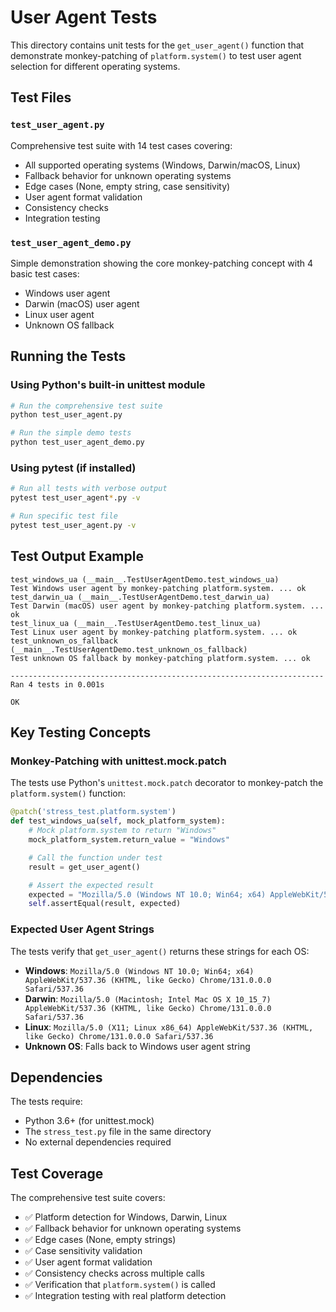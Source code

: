 # User Agent Tests

This directory contains unit tests for the `get_user_agent()` function that demonstrate monkey-patching of `platform.system()` to test user agent selection for different operating systems.

## Test Files

### `test_user_agent.py`

Comprehensive test suite with 14 test cases covering:

- All supported operating systems (Windows, Darwin/macOS, Linux)
- Fallback behavior for unknown operating systems
- Edge cases (None, empty string, case sensitivity)
- User agent format validation
- Consistency checks
- Integration testing

### `test_user_agent_demo.py`

Simple demonstration showing the core monkey-patching concept with 4 basic test cases:

- Windows user agent
- Darwin (macOS) user agent
- Linux user agent
- Unknown OS fallback

## Running the Tests

### Using Python's built-in unittest module

```bash
# Run the comprehensive test suite
python test_user_agent.py

# Run the simple demo tests
python test_user_agent_demo.py
```

### Using pytest (if installed)

```bash
# Run all tests with verbose output
pytest test_user_agent*.py -v

# Run specific test file
pytest test_user_agent.py -v
```

## Test Output Example

```text
test_windows_ua (__main__.TestUserAgentDemo.test_windows_ua)
Test Windows user agent by monkey-patching platform.system. ... ok
test_darwin_ua (__main__.TestUserAgentDemo.test_darwin_ua)
Test Darwin (macOS) user agent by monkey-patching platform.system. ... ok
test_linux_ua (__main__.TestUserAgentDemo.test_linux_ua)
Test Linux user agent by monkey-patching platform.system. ... ok
test_unknown_os_fallback (__main__.TestUserAgentDemo.test_unknown_os_fallback)
Test unknown OS fallback by monkey-patching platform.system. ... ok

----------------------------------------------------------------------
Ran 4 tests in 0.001s

OK
```

## Key Testing Concepts

### Monkey-Patching with unittest.mock.patch

The tests use Python's `unittest.mock.patch` decorator to monkey-patch the `platform.system()` function:

```python
@patch('stress_test.platform.system')
def test_windows_ua(self, mock_platform_system):
    # Mock platform.system to return "Windows"
    mock_platform_system.return_value = "Windows"

    # Call the function under test
    result = get_user_agent()

    # Assert the expected result
    expected = "Mozilla/5.0 (Windows NT 10.0; Win64; x64) AppleWebKit/537.36 (KHTML, like Gecko) Chrome/131.0.0.0 Safari/537.36"
    self.assertEqual(result, expected)
```

### Expected User Agent Strings

The tests verify that `get_user_agent()` returns these strings for each OS:

- **Windows**: `Mozilla/5.0 (Windows NT 10.0; Win64; x64) AppleWebKit/537.36 (KHTML, like Gecko) Chrome/131.0.0.0 Safari/537.36`
- **Darwin**: `Mozilla/5.0 (Macintosh; Intel Mac OS X 10_15_7) AppleWebKit/537.36 (KHTML, like Gecko) Chrome/131.0.0.0 Safari/537.36`
- **Linux**: `Mozilla/5.0 (X11; Linux x86_64) AppleWebKit/537.36 (KHTML, like Gecko) Chrome/131.0.0.0 Safari/537.36`
- **Unknown OS**: Falls back to Windows user agent string

## Dependencies

The tests require:

- Python 3.6+ (for unittest.mock)
- The `stress_test.py` file in the same directory
- No external dependencies required

## Test Coverage

The comprehensive test suite covers:

- ✅ Platform detection for Windows, Darwin, Linux
- ✅ Fallback behavior for unknown operating systems
- ✅ Edge cases (None, empty strings)
- ✅ Case sensitivity validation
- ✅ User agent format validation
- ✅ Consistency checks across multiple calls
- ✅ Verification that `platform.system()` is called
- ✅ Integration testing with real platform detection
